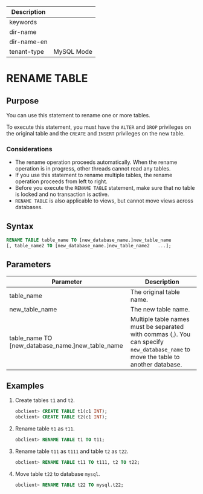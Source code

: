 | Description   |                 |
|---------------|-----------------|
| keywords      |                 |
| dir-name      |                 |
| dir-name-en   |                 |
| tenant-type   | MySQL Mode      |

# RENAME TABLE

## Purpose

You can use this statement to rename one or more tables.

To execute this statement, you must have the `ALTER` and `DROP` privileges on the original table and the `CREATE` and `INSERT` privileges on the new table.

### Considerations

* The rename operation proceeds automatically. When the rename operation is in progress, other threads cannot read any tables.
* If you use this statement to rename multiple tables, the rename operation proceeds from left to right.
* Before you execute the `RENAME TABLE` statement, make sure that no table is locked and no transaction is active.
* `RENAME TABLE` is also applicable to views, but cannot move views across databases.

## Syntax

```sql
RENAME TABLE table_name TO [new_database_name.]new_table_name
[, table_name2 TO [new_database_name.]new_table_name2   ...];
```

## Parameters

| **Parameter** | **Description** |
|---------------------------------------------------------------------|---------------------------------------------------------------------------|
| table_name | The original table name.  |
| new_table_name | The new table name.  |
| table_name  TO \[new_database_name.\]new_table_name | Multiple table names must be separated with commas (,). You can specify `new_database_name` to move the table to another database.  |

## Examples

1. Create tables `t1` and `t2`.

   ```sql
   obclient> CREATE TABLE t1(c1 INT);
   obclient> CREATE TABLE t2(c1 INT);
   ```

2. Rename table `t1` as `t11`.

   ```sql
   obclient> RENAME TABLE t1 TO t11;
   ```

3. Rename table `t11` as `t111` and table `t2` as `t22`.

   ```sql
   obclient> RENAME TABLE t11 TO t111, t2 TO t22;
   ```

4. Move table `t22` to database `mysql`.

   ```sql
   obclient> RENAME TABLE t22 TO mysql.t22;
   ```
